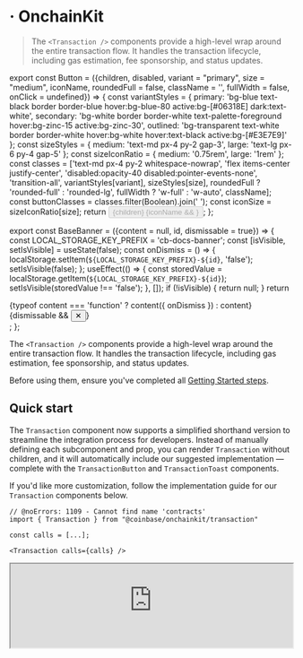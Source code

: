 # <Transaction /> · OnchainKit

> The `<Transaction />` components provide a high-level wrap around the entire transaction flow. It handles the transaction lifecycle, including gas estimation, fee sponsorship, and status updates.

export const Button = ({children, disabled, variant = "primary", size = "medium", iconName, roundedFull = false, className = '', fullWidth = false, onClick = undefined}) => {
  const variantStyles = {
    primary: 'bg-blue text-black border border-blue hover:bg-blue-80 active:bg-[#06318E] dark:text-white',
    secondary: 'bg-white border border-white text-palette-foreground hover:bg-zinc-15 active:bg-zinc-30',
    outlined: 'bg-transparent text-white border border-white hover:bg-white hover:text-black active:bg-[#E3E7E9]'
  };
  const sizeStyles = {
    medium: 'text-md px-4 py-2 gap-3',
    large: 'text-lg px-6 py-4 gap-5'
  };
  const sizeIconRatio = {
    medium: '0.75rem',
    large: '1rem'
  };
  const classes = ['text-md px-4 py-2 whitespace-nowrap', 'flex items-center justify-center', 'disabled:opacity-40 disabled:pointer-events-none', 'transition-all', variantStyles[variant], sizeStyles[size], roundedFull ? 'rounded-full' : 'rounded-lg', fullWidth ? 'w-full' : 'w-auto', className];
  const buttonClasses = classes.filter(Boolean).join(' ');
  const iconSize = sizeIconRatio[size];
  return <button type="button" disabled={disabled} className={buttonClasses} onClick={onClick}>
      <span>{children}</span>
      {iconName && <Icon name={iconName} width={iconSize} height={iconSize} color="currentColor" />}
    </button>;
};

export const BaseBanner = ({content = null, id, dismissable = true}) => {
  const LOCAL_STORAGE_KEY_PREFIX = 'cb-docs-banner';
  const [isVisible, setIsVisible] = useState(false);
  const onDismiss = () => {
    localStorage.setItem(`${LOCAL_STORAGE_KEY_PREFIX}-${id}`, 'false');
    setIsVisible(false);
  };
  useEffect(() => {
    const storedValue = localStorage.getItem(`${LOCAL_STORAGE_KEY_PREFIX}-${id}`);
    setIsVisible(storedValue !== 'false');
  }, []);
  if (!isVisible) {
    return null;
  }
  return <div className="fixed bottom-0 left-0 right-0 bg-white py-8 px-4 lg:px-12 z-50 text-black dark:bg-black dark:text-white border-t dark:border-gray-95">
      <div className="flex items-center max-w-8xl mx-auto">
        {typeof content === 'function' ? content({
    onDismiss
  }) : content}
        {dismissable && <button onClick={onDismiss} className="flex-shrink-0 text-gray-400 hover:text-gray-600 dark:hover:text-gray-300 transition-colors" aria-label="Dismiss banner">
          ✕
        </button>}
      </div>
    </div>;
};

The `<Transaction />` components provide a high-level wrap around the entire transaction flow.
It handles the transaction lifecycle, including gas estimation, fee sponsorship, and status updates.

Before using them, ensure you've completed all [Getting Started steps](/onchainkit/getting-started).

## Quick start

The `Transaction` component now supports a simplified shorthand version to streamline the integration process for developers. Instead of manually defining each subcomponent and prop, you can render `Transaction` without children, and it will automatically include our suggested implementation — complete with the `TransactionButton` and `TransactionToast` components.

If you'd like more customization, follow the implementation guide for our `Transaction` components below.

```tsx
// @noErrors: 1109 - Cannot find name 'contracts'
import { Transaction } from "@coinbase/onchainkit/transaction"

const calls = [...];

<Transaction calls={calls} />
```

<iframe src="https://684b5e62b1ff46bc5bf83966-aijszlfakk.chromatic.com/iframe.html?args=&id=onchainkit-transaction--default&viewMode=story&dark=true&hero=true" width="100%" height="auto" />

{/* <App>
  <TransactionWrapper>
    {({ address, contracts, onStatus }) => {
      if (address) {
        return (
          <Transaction
            isSponsored={true}
            chainId={BASE_SEPOLIA_CHAIN_ID}
            calls={contracts}
            onStatus={onStatus}
          />
        )
      } else {
        return (
          <Wallet>
            <ConnectWallet>
              <Avatar className="h-6 w-6" />
              <Name />
            </ConnectWallet>
          </Wallet>
        )
      }
    }}
  </TransactionWrapper>
  </App> */}

### Props

[`TransactionReact`](/onchainkit/transaction/types#transactionreact)

## Walkthrough

<Steps>
  <Step title="Add calls">
    Execute one or multiple transactions using the Transaction component. You can pass transactions in either `Call` or `ContractFunctionParameters` format. The component will automatically apply batching logic if the user's wallet supports it.

    #### Types

    * [`ContractFunctionParameters`](https://github.com/wevm/viem/blob/ce1b8aff4d4523d3a324e500261c8c0867fd35e9/src/types/contract.ts#L188)
    * [`Call`](/onchainkit/transaction/types#call)

    <CodeGroup>
      ```tsx TransactionComponents.tsx
      // @noErrors: 2307
      import { useCallback } from 'react';
      import { Avatar, Name } from '@coinbase/onchainkit/identity';
      import { // [!code focus]
        Transaction, // [!code focus]
        TransactionButton,
        TransactionSponsor,
        TransactionStatus,
        TransactionStatusAction,
        TransactionStatusLabel,
      } from '@coinbase/onchainkit/transaction'; // [!code focus]
      import type { LifecycleStatus } from '@coinbase/onchainkit/transaction';
      import { Wallet, ConnectWallet } from '@coinbase/onchainkit/wallet';
      import { useAccount } from 'wagmi';
      import { calls } from '@/calls'; // [!code focus]

      // ---cut-start---

      const BASE_SEPOLIA_CHAIN_ID = 84532;
      // ---cut-end---

      export default function TransactionComponents() {
        const { address } = useAccount();

        const handleOnStatus = useCallback((status: LifecycleStatus) => {
          console.log('LifecycleStatus', status);
        }, []);

        return address ? (
          <Transaction // [!code focus]
            chainId={BASE_SEPOLIA_CHAIN_ID} // [!code focus]
            calls={calls} // [!code focus]
            onStatus={handleOnStatus} // [!code focus]
          >
            <TransactionButton />
            <TransactionSponsor />
            <TransactionStatus>
              <TransactionStatusLabel />
              <TransactionStatusAction />
            </TransactionStatus>
          </Transaction> // [!code focus]
        ) : (
          <Wallet>
            <ConnectWallet>
              <Avatar className='h-6 w-6' />
              <Name />
            </ConnectWallet>
          </Wallet>
        );
      };
      ```

      ```ts calls.ts
      const clickContractAddress = '0x67c97D1FB8184F038592b2109F854dfb09C77C75';
      const clickContractAbi = [
        {
          type: 'function',
          name: 'click',
          inputs: [],
          outputs: [],
          stateMutability: 'nonpayable',
        },
      ] as const;

      export const calls = [
        {
          address: clickContractAddress,
          abi: clickContractAbi,
          functionName: 'click',
          args: [],
        }
      ];
      ```
    </CodeGroup>

    <iframe src="https://684b5e62b1ff46bc5bf83966-aijszlfakk.chromatic.com/iframe.html?args=&id=onchainkit-transaction--types&viewMode=story&dark=true&hero=true" width="100%" height="auto" />

    {/* <App>
        <TransactionWrapper>
          {({ address, contracts, onStatus }) => {
            if (address) {
              return (
                <Transaction
                  isSponsored={true}
                  chainId={BASE_SEPOLIA_CHAIN_ID}
                  contracts={contracts}
                  onStatus={onStatus}
                >
                  <TransactionButton />
                  <TransactionSponsor />
                  <TransactionStatus>
                    <TransactionStatusLabel />
                    <TransactionStatusAction />
                  </TransactionStatus>
                </Transaction>
              )
            } else {
              return (
                <Wallet>
                  <ConnectWallet>
                    <Avatar className="h-6 w-6" />
                    <Name />
                  </ConnectWallet>
                </Wallet>
              )
            }
          }}

        </TransactionWrapper>
      </App> */}
  </Step>

  <Step title="Listen to LifecycleStatus">
    Take full control of your transactions data with the `LifecycleStatus` object via the `onStatus` prop.
    This TypeScript object provides `statusName` and `statusData` to keep you informed.

    ```tsx
    // @noErrors: 2307
    import { useCallback } from 'react';
    import {
      Transaction,
      TransactionButton,
      TransactionSponsor,
      TransactionStatus,
      TransactionToast,
      TransactionToastIcon,
      TransactionToastLabel,
      TransactionToastAction,
    } from '@coinbase/onchainkit/transaction';
    import {contracts} from '@/contracts';
    // ---cut-before---

    import type { LifecycleStatus } from '@coinbase/onchainkit/transaction'; // [!code focus]

    // omitted for brevity

    const handleOnStatus = useCallback((status: LifecycleStatus) => {  // [!code focus]
      console.log('Transaction status:', status); // [!code focus]
    }, []); // [!code focus]

    // omitted for brevity

    // Usage in component
    <Transaction  // [!code focus]
      contracts={contracts}
      onStatus={handleOnStatus} // [!code focus]
    >
      <TransactionButton />
      <TransactionSponsor />
      <TransactionToast>
        <TransactionToastIcon />
        <TransactionToastLabel />
        <TransactionToastAction />
      </TransactionToast>
    </Transaction>
    ```

    The Lifecycle Status features seven states for the transaction experience.

    ```ts
    import type { TransactionError } from "@coinbase/onchainkit/transaction";
    import type { Address, TransactionReceipt } from "viem";
    // ---cut-before---
    type LifecycleStatus =
      | {
          statusName: 'init';
          statusData: null;
        }
      | {
          statusName: 'error';
          statusData: TransactionError;
        }
      | {
          statusName: 'transactionIdle'; // initial status prior to the mutation function executing
          statusData: null;
        }
      | {
          statusName: 'buildingTransaction'; // resolving calls or contracts promise
          statusData: null;
        }
      | {
          statusName: 'transactionPending'; // if the mutation is currently executing
          statusData: null;
        }
      | {
          statusName: 'transactionLegacyExecuted';
          statusData: {
            transactionHashList: string[];
          };
        }
      | {
          statusName: 'success'; // if the last mutation attempt was successful
          statusData: {
            transactionReceipts: TransactionReceipt[];
          };
        };
    ```
  </Step>

  <Step title="Sponsor with Paymaster capabilities">
    To sponsor your transactions with Paymaster capabilities, configure your [`OnchainKitProvider`](/onchainkit/config/onchainkit-provider) with the appropriate `config.paymaster` URL, then pass `isSponsored={true}` to the `Transaction` component.

    Obtain a Paymaster and Bundler endpoint from the [Coinbase Developer Platform](https://portal.cdp.coinbase.com/products/bundler-and-paymaster).

    <Frame>
      <img alt="OnchainKit Paymaster and Bundler endpoint" title="OnchainKit Paymaster and Bundler endpoint" src="https://mintlify.s3.us-west-1.amazonaws.com/base-a060aa97/images/onchainkit/onchainkit-components-paymaster-endpoint.png" width="702" loading="lazy" />
    </Frame>

    ```tsx
    // @noErrors:  2304 17008 1005
    <OnchainKitProvider
      config={{ // [!code focus]
        paymaster: process.env.PAYMASTER_ENDPOINT, // [!code focus]
      }} // [!code focus]
    >
    ```

    Next, pass `isSponsored={true}` to the `Transaction` component.

    ```tsx
    // @noErrors: 2580 2304 2322 - Cannot find name 'process', Cannot find name 'contracts'
    import { Transaction, TransactionButton, TransactionSponsor } from "@coinbase/onchainkit/transaction"
    // ---cut-before---
    // omitted for brevity
    <Transaction
      isSponsored={true} // [!code focus]
      contracts={contracts} // [!code focus]
    >
      <TransactionButton />
      <TransactionSponsor />
    </Transaction>
    ```
  </Step>
</Steps>

### Using `calls` with Promises

`Calls` also accepts asynchronous functions that are resolved on each button click. This can be useful if you're calling an API to retrieve transaction data.

These functions must resolve to `Call[]` or `ContractFunctionParameters[]`.

In the example the calls data will be fetched from api.transaction.com when the user clicks the Transaction Button.

```tsx
// @noErrors: 2322
import { Transaction, TransactionButton, LifecycleStatus} from '@coinbase/onchainkit/transaction';
import { baseSepolia } from 'wagmi/chains';

// ---cut-before---

const callsCallback = async () => { // [!code focus]
  const res = await fetch('api.transaction.com/createTransaction'); // [!code focus]
  const callData = await res.json(); // [!code focus]
  return callData; // [!code focus]
} // [!code focus]

export default function TransactionWithCalls() {

  return (
    <Transaction
      chainId={baseSepolia.id}
      calls={callsCallback} // [!code focus]
      onStatus={(status: LifecycleStatus) => console.log('Transaction status:', status)}
    >
      <TransactionButton />
    </Transaction>
  );
}
```

## Components

<Frame>
  <div className="flex flex-col max-w-[648px] gap-6">
    <img src="https://mintlify.s3.us-west-1.amazonaws.com/base-a060aa97/images/onchainkit/onchainkit-components-transaction-anatomy.png" alt="OnchainKit transaction anatomy component diagram" title="Visual breakdown of OnchainKit transaction components" width="648" loading="lazy" />
  </div>
</Frame>

The components are designed to work together hierarchically. For each component, ensure the following:

* `<Transaction />` - Serves as the main container for all transaction-related components.
* `<TransactionButton />` - Handles the transaction initiation process.
* `<TransactionSponsor />` - Displays information about the sponsorship of transaction gas fees.
* `<TransactionStatus />` - Contains transaction status information and actions.
* `<TransactionStatusLabel />` - Displays the current status of the transaction.
* `<TransactionStatusAction />` - Provides additional actions based on the transaction status.
* `<TransactionToast />` - Displays a toast notification for the transaction status.
* `<TransactionToastIcon />` - Displays an icon in the transaction toast notification.
* `<TransactionToastLabel />` - Displays the label text in the transaction toast notification.
* `<TransactionToastAction />` - Provides additional actions within the transaction toast notification.

## Component types

* [`TransactionButtonReact`](/onchainkit/transaction/types#transactionbuttonreact)
* [`TransactionError`](/onchainkit/transaction/types#transactionerror)
* [`TransactionDefaultReact`](/onchainkit/transaction/types#transactiondefaultreact)
* [`TransactionReact`](/onchainkit/transaction/types#transactionreact)
* [`TransactionSponsorReact`](/onchainkit/transaction/types#transactionsponsorreact)
* [`TransactionStatusReact`](/onchainkit/transaction/types#transactionstatusreact)
* [`TransactionStatusActionReact`](/onchainkit/transaction/types#transactionstatusactionreact)
* [`TransactionStatusLabelReact`](/onchainkit/transaction/types#transactionstatuslabelreact)
* [`TransactionToastReact`](/onchainkit/transaction/types#transactiontoastreact)
* [`TransactionToastActionReact`](/onchainkit/transaction/types#transactiontoastactionreact)
* [`TransactionToastIconReact`](/onchainkit/transaction/types#transactiontoasticonreact)
* [`TransactionToastLabelReact`](/onchainkit/transaction/types#transactiontoastlabelreact)

<BaseBanner
  id="privacy-policy"
  dismissable={false}
  content={({ onDismiss }) => (
  <div className="flex items-center">
    <div className="mr-2">
      We're updating the Base Privacy Policy, effective July 25, 2025, to reflect an expansion of Base services. Please review the updated policy here:{" "}
      <a
        href="https://docs.base.org/privacy-policy-2025"
        target="_blank"
        className="whitespace-nowrap"
      >
        Base Privacy Policy
      </a>. By continuing to use Base services, you confirm that you have read and understand the updated policy.
    </div>
    <Button onClick={onDismiss}>I Acknowledge</Button>
  </div>
)}
/>



# getAddress

export const Button = ({children, disabled, variant = "primary", size = "medium", iconName, roundedFull = false, className = '', fullWidth = false, onClick = undefined}) => {
  const variantStyles = {
    primary: 'bg-blue text-black border border-blue hover:bg-blue-80 active:bg-[#06318E] dark:text-white',
    secondary: 'bg-white border border-white text-palette-foreground hover:bg-zinc-15 active:bg-zinc-30',
    outlined: 'bg-transparent text-white border border-white hover:bg-white hover:text-black active:bg-[#E3E7E9]'
  };
  const sizeStyles = {
    medium: 'text-md px-4 py-2 gap-3',
    large: 'text-lg px-6 py-4 gap-5'
  };
  const sizeIconRatio = {
    medium: '0.75rem',
    large: '1rem'
  };
  const classes = ['text-md px-4 py-2 whitespace-nowrap', 'flex items-center justify-center', 'disabled:opacity-40 disabled:pointer-events-none', 'transition-all', variantStyles[variant], sizeStyles[size], roundedFull ? 'rounded-full' : 'rounded-lg', fullWidth ? 'w-full' : 'w-auto', className];
  const buttonClasses = classes.filter(Boolean).join(' ');
  const iconSize = sizeIconRatio[size];
  return <button type="button" disabled={disabled} className={buttonClasses} onClick={onClick}>
      <span>{children}</span>
      {iconName && <Icon name={iconName} width={iconSize} height={iconSize} color="currentColor" />}
    </button>;
};

export const BaseBanner = ({content = null, id, dismissable = true}) => {
  const LOCAL_STORAGE_KEY_PREFIX = 'cb-docs-banner';
  const [isVisible, setIsVisible] = useState(false);
  const onDismiss = () => {
    localStorage.setItem(`${LOCAL_STORAGE_KEY_PREFIX}-${id}`, 'false');
    setIsVisible(false);
  };
  useEffect(() => {
    const storedValue = localStorage.getItem(`${LOCAL_STORAGE_KEY_PREFIX}-${id}`);
    setIsVisible(storedValue !== 'false');
  }, []);
  if (!isVisible) {
    return null;
  }
  return <div className="fixed bottom-0 left-0 right-0 bg-white py-8 px-4 lg:px-12 z-50 text-black dark:bg-black dark:text-white border-t dark:border-gray-95">
      <div className="flex items-center max-w-8xl mx-auto">
        {typeof content === 'function' ? content({
    onDismiss
  }) : content}
        {dismissable && <button onClick={onDismiss} className="flex-shrink-0 text-gray-400 hover:text-gray-600 dark:hover:text-gray-300 transition-colors" aria-label="Dismiss banner">
          ✕
        </button>}
      </div>
    </div>;
};

The `getAddress` utility is designed to retrieve an address from an onchain identity provider for a given name.

## Usage

Get ENS Name from mainnet chain

<CodeGroup>
  ```tsx code
  import { getAddress } from '@coinbase/onchainkit/identity';

  const address = await getAddress({ name: 'zizzamia.eth' });
  ```

  ```ts return value
  0x02feeb0AdE57b6adEEdE5A4EEea6Cf8c21BeB6B1
  ```
</CodeGroup>

Get Basename from base chain

<CodeGroup>
  ```tsx code
  import { getAddress } from '@coinbase/onchainkit/identity';
  import { base } from 'viem/chains';

  const address = await getAddress({ name: 'zizzamia.base.eth', chain: base });
  ```

  ```ts return value
  0x02feeb0AdE57b6adEEdE5A4EEea6Cf8c21BeB6B1
  ```
</CodeGroup>

## Returns

See [`GetAddressReturnType`](/onchainkit/identity/types#getaddressreturntype) and [`GetAddress`](/onchainkit/identity/types#getaddress) for more details.

## Parameters

See [`GetAddressReturnType`](/onchainkit/identity/types#getaddressreturntype) and [`GetAddress`](/onchainkit/identity/types#getaddress) for more details.

<BaseBanner
  id="privacy-policy"
  dismissable={false}
  content={({ onDismiss }) => (
  <div className="flex items-center">
    <div className="mr-2">
      We're updating the Base Privacy Policy, effective July 25, 2025, to reflect an expansion of Base services. Please review the updated policy here:{" "}
      <a
        href="https://docs.base.org/privacy-policy-2025"
        target="_blank"
        className="whitespace-nowrap"
      >
        Base Privacy Policy
      </a>. By continuing to use Base services, you confirm that you have read and understand the updated policy.
    </div>
    <Button onClick={onDismiss}>I Acknowledge</Button>
  </div>
)}
/>
